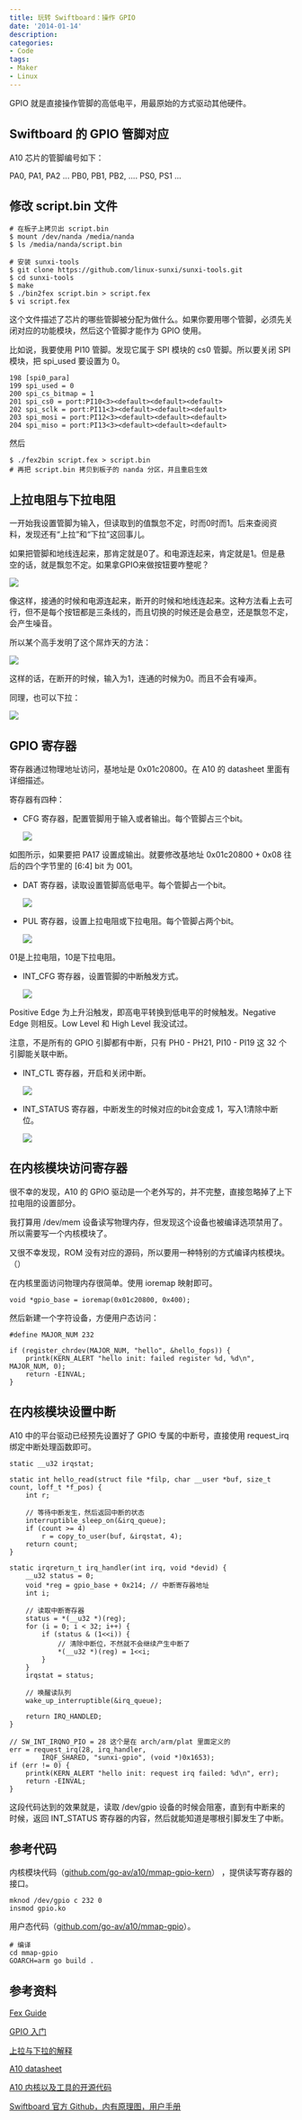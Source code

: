```yaml
---
title: 玩转 Swiftboard：操作 GPIO
date: '2014-01-14'
description:
categories:
- Code
tags:
- Maker
- Linux
---
```


GPIO 就是直接操作管脚的高低电平，用最原始的方式驱动其他硬件。

Swiftboard 的 GPIO 管脚对应
-
A10 芯片的管脚编号如下：

PA0, PA1, PA2 ... PB0, PB1, PB2, .... PS0, PS1 ...

修改 script.bin 文件
-

	# 在板子上拷贝出 script.bin
	$ mount /dev/nanda /media/nanda
	$ ls /media/nanda/script.bin

	# 安装 sunxi-tools
	$ git clone https://github.com/linux-sunxi/sunxi-tools.git
	$ cd sunxi-tools
	$ make 
	$ ./bin2fex script.bin > script.fex
	$ vi script.fex

这个文件描述了芯片的哪些管脚被分配为做什么。如果你要用哪个管脚，必须先关闭对应的功能模块，然后这个管脚才能作为 GPIO 使用。

比如说，我要使用 PI10 管脚。发现它属于 SPI 模块的 cs0 管脚。所以要关闭 SPI 模块，把 spi_used 要设置为 0。

	198 [spi0_para]
	199 spi_used = 0
	200 spi_cs_bitmap = 1
	201 spi_cs0 = port:PI10<3><default><default><default>
	202 spi_sclk = port:PI11<3><default><default><default>
	203 spi_mosi = port:PI12<3><default><default><default>
	204 spi_miso = port:PI13<3><default><default><default>

然后 

	$ ./fex2bin script.fex > script.bin
	# 再把 script.bin 拷贝到板子的 nanda 分区，并且重启生效
	
上拉电阻与下拉电阻
-
一开始我设置管脚为输入，但读取到的值飘忽不定，时而0时而1。后来查阅资料，发现还有“上拉”和“下拉”这回事儿。

如果把管脚和地线连起来，那肯定就是0了。和电源连起来，肯定就是1。但是悬空的话，就是飘忽不定。如果拿GPIO来做按钮要咋整呢？

![](/img/swiftboard-gpio/switch-1.png)

像这样，接通的时候和电源连起来，断开的时候和地线连起来。这种方法看上去可行，但不是每个按钮都是三条线的，而且切换的时候还是会悬空，还是飘忽不定，会产生噪音。

所以某个高手发明了这个屌炸天的方法：

![](/img/swiftboard-gpio/switch-2.png)

这样的话，在断开的时候，输入为1，连通的时候为0。而且不会有噪声。

同理，也可以下拉：

![](/img/swiftboard-gpio/switch-3.png)

GPIO 寄存器
-
寄存器通过物理地址访问，基地址是 0x01c20800。在 A10 的 datasheet 里面有详细描述。

寄存器有四种：

* CFG 寄存器，配置管脚用于输入或者输出。每个管脚占三个bit。

	![](/img/swiftboard-gpio/pa-cfg.jpg)

如图所示，如果要把 PA17 设置成输出。就要修改基地址 0x01c20800 + 0x08 往后的四个字节里的 [6:4] bit 为 001。

* DAT 寄存器，读取设置管脚高低电平。每个管脚占一个bit。

	![](/img/swiftboard-gpio/pa-dat.jpg)

* PUL 寄存器，设置上拉电阻或下拉电阻。每个管脚占两个bit。

	![](/img/swiftboard-gpio/pa-pul.jpg)

01是上拉电阻，10是下拉电阻。

* INT_CFG 寄存器，设置管脚的中断触发方式。

	![](/img/swiftboard-gpio/pa-int.jpg)

Positive Edge 为上升沿触发，即高电平转换到低电平的时候触发。Negative Edge 则相反。Low Level 和 High Level 我没试过。

注意，不是所有的 GPIO 引脚都有中断，只有 PH0 - PH21, PI10 - PI19 这 32 个引脚能关联中断。

* INT_CTL 寄存器，开启和关闭中断。

	![](/img/swiftboard-gpio/int-ctl.jpg)

* INT_STATUS 寄存器，中断发生的时候对应的bit会变成 1，写入1清除中断位。

	![](/img/swiftboard-gpio/int-stat.jpg)

在内核模块访问寄存器
-
很不幸的发现，A10 的 GPIO 驱动是一个老外写的，并不完整，直接忽略掉了上下拉电阻的设置部分。

我打算用 /dev/mem 设备读写物理内存，但发现这个设备也被编译选项禁用了。
所以需要写一个内核模块了。

又很不幸发现，ROM 没有对应的源码，所以要用一种特别的方式编译内核模块。（）

在内核里面访问物理内存很简单。使用 ioremap 映射即可。

	void *gpio_base = ioremap(0x01c20800, 0x400);

然后新建一个字符设备，方便用户态访问：

	#define MAJOR_NUM 232

	if (register_chrdev(MAJOR_NUM, "hello", &hello_fops)) {
		printk(KERN_ALERT "hello init: failed register %d, %d\n", MAJOR_NUM, 0);
		return -EINVAL;
	}

在内核模块设置中断
-
A10 中的平台驱动已经预先设置好了 GPIO 专属的中断号，直接使用 request_irq 绑定中断处理函数即可。

	static __u32 irqstat;

	static int hello_read(struct file *filp, char __user *buf, size_t count, loff_t *f_pos) {
		int r;

		// 等待中断发生，然后返回中断的状态
		interruptible_sleep_on(&irq_queue);
		if (count >= 4)
			r = copy_to_user(buf, &irqstat, 4);
		return count;
	}

	static irqreturn_t irq_handler(int irq, void *devid) {
		__u32 status = 0;
		void *reg = gpio_base + 0x214; // 中断寄存器地址
		int i;
	
		// 读取中断寄存器
		status = *(__u32 *)(reg);
		for (i = 0; i < 32; i++) {
			if (status & (1<<i)) {
				// 清除中断位，不然就不会继续产生中断了
				*(__u32 *)(reg) = 1<<i;
			}
		}
		irqstat = status;

		// 唤醒读队列
		wake_up_interruptible(&irq_queue);
	
		return IRQ_HANDLED;
	}

	// SW_INT_IRQNO_PIO = 28 这个是在 arch/arm/plat 里面定义的
	err = request_irq(28, irq_handler,
			IRQF_SHARED, "sunxi-gpio", (void *)0x1653);
	if (err != 0) {
		printk(KERN_ALERT "hello init: request irq failed: %d\n", err);
		return -EINVAL;
	}

这段代码达到的效果就是，读取 /dev/gpio 设备的时候会阻塞，直到有中断来的时候，返回 INT_STATUS 寄存器的内容，然后就能知道是哪根引脚发生了中断。

参考代码
-
内核模块代码（[github.com/go-av/a10/mmap-gpio-kern](http://github.com/go-av/a10/tree/master/mmap-gpio-kern)）
，提供读写寄存器的接口。
	
	mknod /dev/gpio c 232 0
	insmod gpio.ko

用户态代码（[github.com/go-av/a10/mmap-gpio](http://github.com/go-av/a10/tree/master/mmap-gpio)）。

	# 编译
	cd mmap-gpio
	GOARCH=arm go build .


参考资料
-
[Fex Guide](http://linux-sunxi.org/Fex_Guide)

[GPIO 入门](https://github.com/cubieplayer/Cubian/wiki/GPIO%E5%85%A5%E9%97%A8)

[上拉与下拉的解释](http://www.thebox.myzen.co.uk/Tutorial/Inputs.html)

[A10 datasheet](http://linux-sunxi.org/A10)

[A10 内核以及工具的开源代码](https://github.com/linux-sunxi)

[Swiftboard 官方 Github，内有原理图，用户手册](https://github.com/swiftboard)


